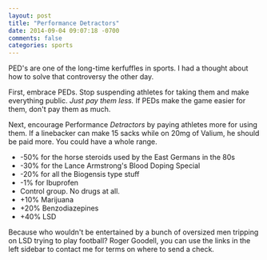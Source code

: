 ```yaml
---
layout: post
title: "Performance Detractors"
date: 2014-09-04 09:07:18 -0700
comments: false
categories: sports
---
```

PED's are one of the long-time kerfuffles in sports. I had a thought about how to solve that controversy the other day.

First, embrace PEDs. Stop suspending athletes for taking them and make everything public. *Just pay them less.* If PEDs make the game easier for them, don't pay them as much.

Next, encourage Performance *Detractors* by paying athletes more for using them. If a linebacker can make 15 sacks while on 20mg of Valium, he should be paid more. You could have a whole range.

* -50% for the horse steroids used by the East Germans in the 80s
* -30% for the Lance Armstrong's Blood Doping Special
* -20% for all the Biogensis type stuff
* -1% for Ibuprofen
* Control group. No drugs at all.
* +10% Marijuana
* +20% Benzodiazepines
* +40% LSD

Because who wouldn't be entertained by a bunch of oversized men tripping on LSD trying to play football? Roger Goodell, you can use the links in the left sidebar to contact me for terms on where to send a check.
